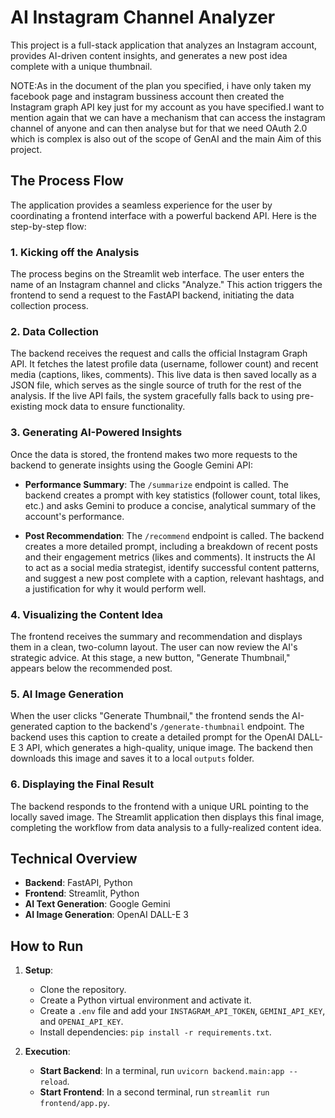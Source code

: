 # AI Instagram Channel Analyzer

This project is a full-stack application that analyzes an Instagram account, provides AI-driven content insights, and generates a new post idea complete with a unique thumbnail.


NOTE:As in the document of the plan you specified, i have only taken my facebook page and instagram bussiness account then created the Instagram graph API key just for my account as you have specified.I want to mention again that we can have a mechanism that can access the instagram channel of anyone and can then analyse but for that we need OAuth 2.0 which is complex is also out of the scope of GenAI and the main Aim of this project.


## The Process Flow

The application provides a seamless experience for the user by coordinating a frontend interface with a powerful backend API. Here is the step-by-step flow:

### 1. Kicking off the Analysis

The process begins on the Streamlit web interface. The user enters the name of an Instagram channel and clicks "Analyze." This action triggers the frontend to send a request to the FastAPI backend, initiating the data collection process.

### 2. Data Collection

The backend receives the request and calls the official Instagram Graph API. It fetches the latest profile data (username, follower count) and recent media (captions, likes, comments). This live data is then saved locally as a JSON file, which serves as the single source of truth for the rest of the analysis. If the live API fails, the system gracefully falls back to using pre-existing mock data to ensure functionality.

### 3. Generating AI-Powered Insights

Once the data is stored, the frontend makes two more requests to the backend to generate insights using the Google Gemini API:

-   **Performance Summary**: The `/summarize` endpoint is called. The backend creates a prompt with key statistics (follower count, total likes, etc.) and asks Gemini to produce a concise, analytical summary of the account's performance.

-   **Post Recommendation**: The `/recommend` endpoint is called. The backend creates a more detailed prompt, including a breakdown of recent posts and their engagement metrics (likes and comments). It instructs the AI to act as a social media strategist, identify successful content patterns, and suggest a new post complete with a caption, relevant hashtags, and a justification for why it would perform well.

### 4. Visualizing the Content Idea

The frontend receives the summary and recommendation and displays them in a clean, two-column layout. The user can now review the AI's strategic advice. At this stage, a new button, "Generate Thumbnail," appears below the recommended post.

### 5. AI Image Generation

When the user clicks "Generate Thumbnail," the frontend sends the AI-generated caption to the backend's `/generate-thumbnail` endpoint. The backend uses this caption to create a detailed prompt for the OpenAI DALL-E 3 API, which generates a high-quality, unique image. The backend then downloads this image and saves it to a local `outputs` folder.

### 6. Displaying the Final Result

The backend responds to the frontend with a unique URL pointing to the locally saved image. The Streamlit application then displays this final image, completing the workflow from data analysis to a fully-realized content idea.

## Technical Overview

-   **Backend**: FastAPI, Python
-   **Frontend**: Streamlit, Python
-   **AI Text Generation**: Google Gemini
-   **AI Image Generation**: OpenAI DALL-E 3

## How to Run

1.  **Setup**:
    - Clone the repository.
    - Create a Python virtual environment and activate it.
    - Create a `.env` file and add your `INSTAGRAM_API_TOKEN`, `GEMINI_API_KEY`, and `OPENAI_API_KEY`.
    - Install dependencies: `pip install -r requirements.txt`.

2.  **Execution**:
    - **Start Backend**: In a terminal, run `uvicorn backend.main:app --reload`.
    - **Start Frontend**: In a second terminal, run `streamlit run frontend/app.py`.